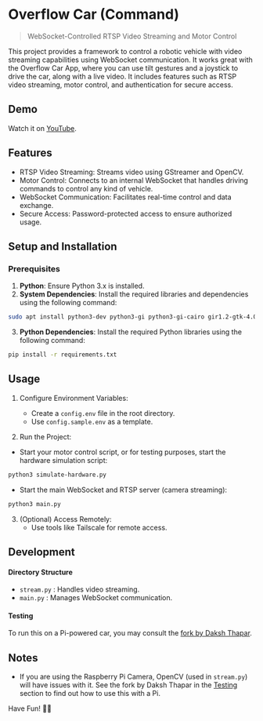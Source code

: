 # Overflow Car (Command)

> WebSocket-Controlled RTSP Video Streaming and Motor Control

This project provides a framework to control a robotic vehicle with video streaming capabilities using WebSocket communication. It works great with the Overflow Car App, where you can use tilt gestures and a joystick to drive the car, along with a live video. It includes features such as RTSP video streaming, motor control, and authentication for secure access.

## Demo
Watch it on [YouTube](https://www.youtube.com/watch?v=xpdiwNy15Jw).

## Features

- RTSP Video Streaming: Streams video using GStreamer and OpenCV.
- Motor Control: Connects to an internal WebSocket that handles driving commands to control any kind of vehicle.
- WebSocket Communication: Facilitates real-time control and data exchange.
- Secure Access: Password-protected access to ensure authorized usage.

## Setup and Installation

### Prerequisites

1. **Python**: Ensure Python 3.x is installed.
2. **System Dependencies**: Install the required libraries and dependencies using the following command:

```bash
sudo apt install python3-dev python3-gi python3-gi-cairo gir1.2-gtk-4.0 libcairo2-dev libgirepository1.0-dev libgstreamer1.0-0 gstreamer1.0-plugins-base gstreamer1.0-plugins-good gstreamer1.0-plugins-bad gstreamer1.0-plugins-ugly gstreamer1.0-libav gstreamer1.0-tools gstreamer1.0-x gstreamer1.0-alsa gstreamer1.0-gl gstreamer1.0-gtk3 gstreamer1.0-qt5 gstreamer1.0-pulseaudio libglib2.0-dev libgstrtspserver-1.0-dev gstreamer1.0-rtsp
```
3. **Python Dependencies**: Install the required Python libraries using the following command:

```bash
pip install -r requirements.txt
```

## Usage

1. Configure Environment Variables:

   - Create a `config.env` file in the root directory.
   - Use `config.sample.env` as a template.

2. Run the Project:

- Start your motor control script, or for testing purposes, start the hardware simulation script:

```bash
python3 simulate-hardware.py
```

- Start the main WebSocket and RTSP server (camera streaming):

```bash
python3 main.py
```

3. (Optional) Access Remotely:
   - Use tools like Tailscale for remote access.

## Development

#### Directory Structure

- `stream.py` : Handles video streaming.
- `main.py` : Manages WebSocket communication.

#### Testing

To run this on a Pi-powered car, you may consult the [fork by Daksh Thapar](https://github.com/DakshRocks21/overflow-car-command/tree/main).

## Notes

- If you are using the Raspberry Pi Camera, OpenCV (used in `stream.py`) will have issues with it. See the fork by Daksh Thapar in the [Testing](#testing) section to find out how to use this with a Pi.

Have Fun! 🚗💨
